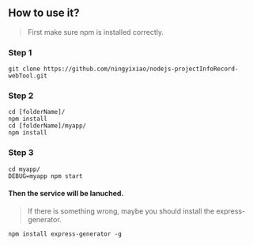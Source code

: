 ##  How to use it?
> First make sure npm is installed correctly.
### Step 1
    git clone https://github.com/ningyixiao/nodejs-projectInfoRecord-webTool.git
### Step 2
    cd [folderName]/
    npm install
    cd [folderName]/myapp/
    npm install
### Step 3
    cd myapp/
    DEBUG=myapp npm start
#### Then the service will be lanuched.

> If there is something wrong, maybe you should install the express-generator.  
    
    npm install express-generator -g

